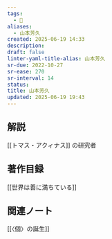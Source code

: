 ```yaml
---
tags:
  - 👤
aliases:
  - 山本芳久
created: 2025-06-19 14:33
description: 
draft: false
linter-yaml-title-alias: 山本芳久
sr-due: 2022-10-27
sr-ease: 270
sr-interval: 14
status: 
title: 山本芳久
updated: 2025-06-19 19:43
---
```


## 解説
[[トマス・アクィナス]] の研究者
## 著作目録
[[世界は善に満ちている]]
## 関連ノート
[[〈個〉の誕生]]